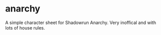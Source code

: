 # anarchy
A simple character sheet for Shadowrun Anarchy. Very inoffical and with lots of house rules.

